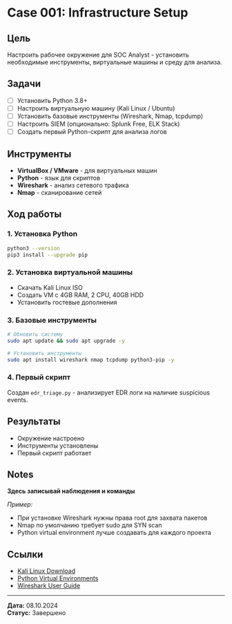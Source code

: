 #  Case 001: Infrastructure Setup

## Цель
Настроить рабочее окружение для SOC Analyst - установить необходимые инструменты, виртуальные машины и среду для анализа.

## Задачи
- [ ] Установить Python 3.8+
- [ ] Настроить виртуальную машину (Kali Linux / Ubuntu)
- [ ] Установить базовые инструменты (Wireshark, Nmap, tcpdump)
- [ ] Настроить SIEM (опционально: Splunk Free, ELK Stack)
- [ ] Создать первый Python-скрипт для анализа логов

## Инструменты
- **VirtualBox / VMware** - для виртуальных машин
- **Python** - язык для скриптов
- **Wireshark** - анализ сетевого трафика
- **Nmap** - сканирование сетей

## Ход работы

### 1. Установка Python
```bash
python3 --version
pip3 install --upgrade pip
```

### 2. Установка виртуальной машины
- Скачать Kali Linux ISO
- Создать VM с 4GB RAM, 2 CPU, 40GB HDD
- Установить гостевые дополнения

### 3. Базовые инструменты
```bash
# Обновить систему
sudo apt update && sudo apt upgrade -y

# Установить инструменты
sudo apt install wireshark nmap tcpdump python3-pip -y
```

### 4. Первый скрипт
Создан `edr_triage.py` - анализирует EDR логи на наличие suspicious events.

## Результаты
-  Окружение настроено
-  Инструменты установлены
-  Первый скрипт работает

## Notes
**Здесь записывай наблюдения и команды**

_Пример:_
- При установке Wireshark нужны права root для захвата пакетов
- Nmap по умолчанию требует sudo для SYN scan
- Python virtual environment лучше создавать для каждого проекта

## Ссылки
- [Kali Linux Download](https://www.kali.org/get-kali/)
- [Python Virtual Environments](https://docs.python.org/3/tutorial/venv.html)
- [Wireshark User Guide](https://www.wireshark.org/docs/)

---
**Дата:** 08.10.2024  
**Статус:**  Завершено

